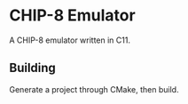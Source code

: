 # CHIP-8 Emulator

A CHIP-8 emulator written in C11.

## Building

Generate a project through CMake, then build.